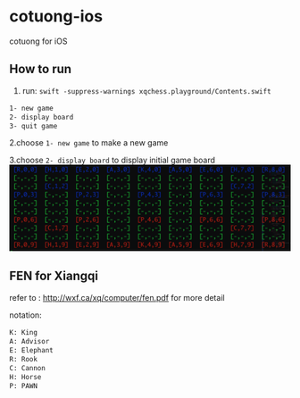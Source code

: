# cotuong-ios
cotuong for iOS

## How to run
1. run: `swift -suppress-warnings xqchess.playground/Contents.swift`
```
1- new game
2- display board
3- quit game
```
2.choose `1- new game` to make a new game

3.choose `2- display board` to display initial game board
![image](assets/new_game.png)

## FEN for Xiangqi
refer to : http://wxf.ca/xq/computer/fen.pdf for more detail

notation:
```
K: King
A: Advisor
E: Elephant
R: Rook
C: Cannon
H: Horse
P: PAWN
```
